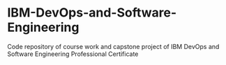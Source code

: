 # IBM-DevOps-and-Software-Engineering
Code repository of course work and capstone project of IBM DevOps and Software Engineering Professional Certificate
